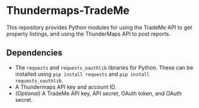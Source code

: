 Thundermaps-TradeMe
===================

This repository provides Python modules for using the TradeMe API to get property listings, and using the ThunderMaps API to post reports.

Dependencies
------------

* The `requests` and `requests_oauthlib` libraries for Python. These can be installed using `pip install requests` and `pip install requests_oauthlib`.
* A Thundermaps API key and account ID.
* *(Optional)* A TradeMe API key, API secret, OAuth token, and OAuth secret.
